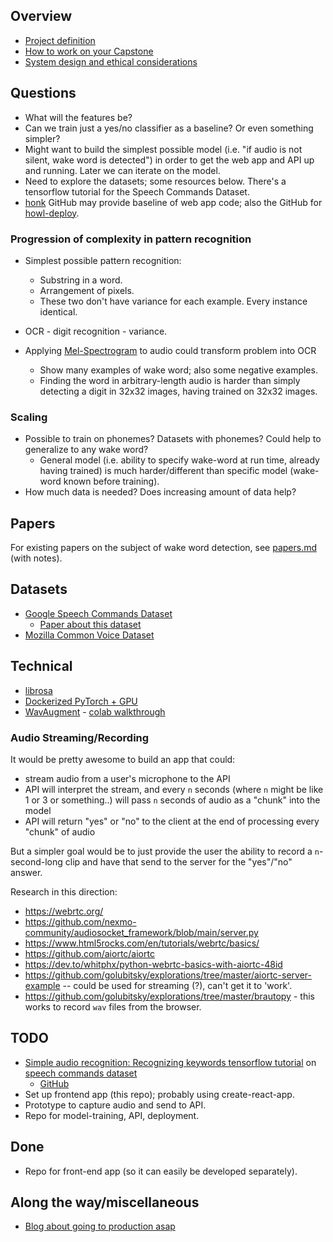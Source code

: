 ## Overview

- [Project definition](https://docs.google.com/document/d/1OT4Ia46U7MTkquMIEYaLrGxiw7zxvn0Db_ogwX9X0kw/edit)
- [How to work on your Capstone](https://docs.google.com/document/d/1h-XXeTrYdn_SWidsiF9iBrdtkksXJJjm-TYWXep74fE/edit)
- [System design and ethical considerations](https://canvas.instructure.com/courses/2578379/modules/items/42755620)

## Questions

- What will the features be?
- Can we train just a yes/no classifier as a baseline? Or even something simpler?
- Might want to build the simplest possible model (i.e. "if audio is not silent, wake word is detected") in order to get the web app and API up and running. Later we can iterate on the model.
- Need to explore the datasets; some resources below. There's a tensorflow tutorial for the Speech Commands Dataset.
- [honk](https://github.com/castorini/honk) GitHub may provide baseline of web app code; also the GitHub for [howl-deploy](https://github.com/castorini/howl-deploy).

### Progression of complexity in pattern recognition

- Simplest possible pattern recognition:
  - Substring in a word.
  - Arrangement of pixels.
  - These two don't have variance for each example. Every instance identical.
- OCR - digit recognition - variance.
- Applying [Mel-Spectrogram](https://towardsdatascience.com/getting-to-know-the-mel-spectrogram-31bca3e2d9d0) to audio could transform problem into OCR

  - Show many examples of wake word; also some negative examples.
  - Finding the word in arbitrary-length audio is harder than simply detecting a digit in 32x32 images, having trained on 32x32 images.

### Scaling

- Possible to train on phonemes? Datasets with phonemes? Could help to generalize to any wake word?
  - General model (i.e. ability to specify wake-word at run time, already having trained) is much harder/different than specific model (wake-word known before training).
- How much data is needed? Does increasing amount of data help?

## Papers

For existing papers on the subject of wake word detection, see [papers.md](papers.md) (with notes).

## Datasets

- [Google Speech Commands Dataset](https://ai.googleblog.com/2017/08/launching-speech-commands-dataset.html)
  - [Paper about this dataset](https://arxiv.org/pdf/1804.03209.pdf)
- [Mozilla Common Voice Dataset](https://commonvoice.mozilla.org/en/datasets)

## Technical

- [librosa](https://librosa.org/doc/latest/tutorial.html)
- [Dockerized PyTorch + GPU](https://ngc.nvidia.com/catalog/containers/nvidia:pytorch)
- [WavAugment](https://github.com/facebookresearch/WavAugment) - [colab walkthrough](https://colab.research.google.com/github/facebookresearch/WavAugment/blob/master/examples/python/WavAugment_walkthrough.ipynb)

### Audio Streaming/Recording

It would be pretty awesome to build an app that could:

- stream audio from a user's microphone to the API
- API will interpret the stream, and every `n` seconds (where `n` might be like 1 or 3 or something..) will pass `n` seconds of audio as a "chunk" into the model
- API will return "yes" or "no" to the client at the end of processing every "chunk" of audio

But a simpler goal would be to just provide the user the ability to record a `n`-second-long clip and have that send to the server for the "yes"/"no" answer.

Research in this direction:

- https://webrtc.org/
- https://github.com/nexmo-community/audiosocket_framework/blob/main/server.py
- https://www.html5rocks.com/en/tutorials/webrtc/basics/
- https://github.com/aiortc/aiortc
- https://dev.to/whitphx/python-webrtc-basics-with-aiortc-48id
- https://github.com/golubitsky/explorations/tree/master/aiortc-server-example -- could be used for streaming (?), can't get it to 'work'.
- https://github.com/golubitsky/explorations/tree/master/brautopy - this works to record `wav` files from the browser.

## TODO

- [Simple audio recognition: Recognizing keywords tensorflow tutorial](https://www.tensorflow.org/tutorials/audio/simple_audio) on [speech commands dataset](https://www.tensorflow.org/datasets/catalog/speech_commands)
  - [GitHub](https://github.com/tensorflow/tensorflow/tree/master/tensorflow/examples/speech_commands)
- Set up frontend app (this repo); probably using create-react-app.
- Prototype to capture audio and send to API.
- Repo for model-training, API, deployment.

## Done

- Repo for front-end app (so it can easily be developed separately).

## Along the way/miscellaneous

- [Blog about going to production asap](https://www.bodyworkml.com/posts/scikit-learn-meet-production)
